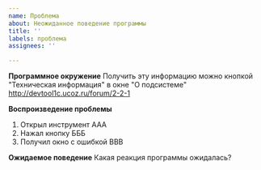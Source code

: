 ```yaml
---
name: Проблема
about: Неожиданное поведение программы
title: ''
labels: проблема
assignees: ''

---
```


**Программное окружение**
Получить эту информацию можно кнопкой "Техническая информация" в окне "О подсистеме" http://devtool1c.ucoz.ru/forum/2-2-1

**Воспроизведение проблемы**
1. Открыл инструмент ААА
2. Нажал кнопку БББ
3. Получил окно с ошибкой ВВВ

**Ожидаемое поведение**
Какая реакция программы ожидалась?
